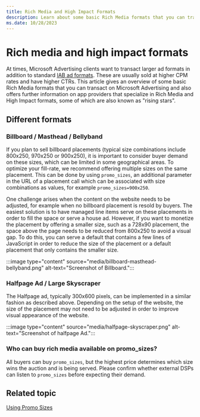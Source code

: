 ```yaml
---
title: Rich Media and High Impact Formats
description: Learn about some basic Rich Media formats that you can transact on Microsoft Advertising and that also offers information on app providers that specialize in Rich Media and High Impact formats.
ms.date: 10/28/2023
---
```



# Rich media and high impact formats

At times, Microsoft Advertising clients want to transact larger ad formats in addition to standard [IAB ad formats](https://www.iab.com/). These are usually sold at higher CPM rates and have higher CTRs. This article gives an overview of some basic Rich Media formats that you can transact on Microsoft Advertising and also offers further information on app providers that specialize in Rich Media and High Impact formats, some of which are also known as "rising stars".

## Different formats

### Billboard / Masthead / Bellyband

If you plan to sell billboard placements (typical size combinations include 800x250, 970x250 or 900x250), it is important to consider buyer demand on these sizes, which can be limited in some geographical areas. To optimize your fill-rate, we recommend offering multiple sizes on the same placement. This can be done by using `promo_sizes`, an additional parameter in the URL of a placement call which can be associated with size combinations as values, for example `promo_sizes=900x250`.

One challenge arises when the content on the website needs to be adjusted, for example when no billboard placement is resold by buyers. The easiest solution is to have managed line items serve on these placements in order to fill the space or serve a house ad. However, if you want to monetize the placement by offering a smaller size, such as a 728x90 placement, the space above the page needs to be reduced from 800x250 to avoid a visual gap. To do this, you can serve a default that contains a few lines of JavaScript in order to reduce the size of the placement or a default placement that only contains the smaller size.

:::image type="content" source="media/billboard-masthead-bellyband.png" alt-text="Screenshot of Billboard.":::

### Halfpage Ad / Large Skyscraper

The Halfpage ad, typically 300x600 pixels, can be implemented in a similar fashion as described above. Depending on the setup of the website, the size of the placement may not need to be adjusted in order to improve visual appearance of the website.

:::image type="content" source="media/halfpage-skyscraper.png" alt-text="Screenshot of halfpage Ad.":::

### Who can buy rich media available on promo_sizes?

All buyers can buy `promo_sizes`, but the highest price determines which size wins the auction and is being served. Please confirm whether external DSPs can listen to `promo_sizes` before expecting their demand.

## Related topic

[Using Promo Sizes](using-promo-sizes.md)
